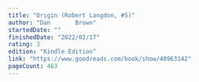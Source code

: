 ```yaml
---
title: "Origin (Robert Langdon, #5)"
author: "Dan       Brown"
startedDate: ""
finishedDate: "2022/02/17"
rating: 3
edition: "Kindle Edition"
link: "https://www.goodreads.com/book/show/40963142"
pageCount: 463
---
```



